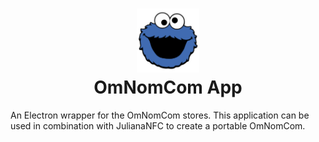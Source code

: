 <h1 align="center">
    <a href="https://proto.utwente.nl">
        <img alt="OmNomCom Logo" src="build/icon.png" width="100">
    </a>
    <br>
    OmNomCom App
</h1>

An Electron wrapper for the OmNomCom stores. This application can be used in combination with JulianaNFC to create a portable OmNomCom.